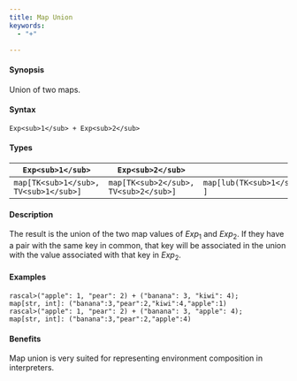 ```yaml
---
title: Map Union
keywords:
  - "+"

---
```


#### Synopsis

Union of two maps.

#### Syntax

`Exp<sub>1</sub> + Exp<sub>2</sub>`

#### Types

| `Exp<sub>1</sub>`             |  `Exp<sub>2</sub>`             | `Exp<sub>1</sub> + Exp<sub>2</sub>`                             |
| --- | --- | --- |
| `map[TK<sub>1</sub>, TV<sub>1</sub>]` |  `map[TK<sub>2</sub>, TV<sub>2</sub>]` | `map[lub(TK<sub>1</sub>,TK<sub>2</sub>),lub(TK<sub>1</sub>,TK<sub>2</sub>) ]`   |


#### Description

The result is the union of the two map values of _Exp_<sub>1</sub> and _Exp_<sub>2</sub>.
If they have a pair with the same key in common, that key will be associated
in the union with the value associated with that key in _Exp_<sub>2</sub>.

#### Examples


```rascal-shell
rascal>("apple": 1, "pear": 2) + ("banana": 3, "kiwi": 4);
map[str, int]: ("banana":3,"pear":2,"kiwi":4,"apple":1)
rascal>("apple": 1, "pear": 2) + ("banana": 3, "apple": 4);
map[str, int]: ("banana":3,"pear":2,"apple":4)
```

#### Benefits

Map union is very suited for representing environment composition in interpreters.


